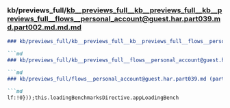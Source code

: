 ### kb/previews_full/kb__previews_full__kb__previews_full__kb__previews_full__flows__personal_account@guest.har.part039.md.part002.md.md.md

```md
### kb/previews_full/kb__previews_full__kb__previews_full__flows__personal_account@guest.har.part039.md.part002.md.md

```md
### kb/previews_full/kb__previews_full__flows__personal_account@guest.har.part039.md.part002.md

```md
### kb/previews_full/flows__personal_account@guest.har.part039.md (part 002)

```md
lf:!0}));this.loadingBenchmarksDirective.appLoadingBench
```

```

```

```

```
